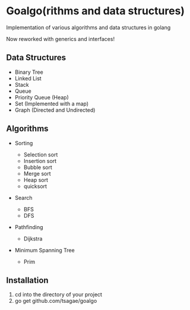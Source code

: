 # Goalgo(rithms and data structures)

Implementation of various algorithms and data structures in golang

Now reworked with generics and interfaces!

## Data Structures

- Binary Tree
- Linked List
- Stack
- Queue
- Priority Queue (Heap)
- Set (Implemented with a map)
- Graph (Directed and Undirected)

## Algorithms

- Sorting
    - Selection sort
    - Insertion sort
    - Bubble sort
    - Merge sort
    - Heap sort
    - quicksort

- Search
    - BFS
    - DFS

- Pathfinding
    - Dijkstra

- Minimum Spanning Tree
    - Prim

## Installation

1. cd into the directory of your project
2. go get github.com/tsagae/goalgo

